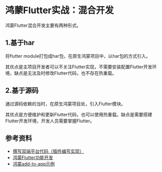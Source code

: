 # 鸿蒙Flutter实战：混合开发

鸿蒙Flutter混合开发主要有两种形式。

## 1.基于har

将flutter module打包成har包，在原生鸿蒙项目中，以har包的方式引入。

其优点是主项目开发者可以不关注Flutter实现，不需要安装配置Flutter开发环境，缺点是无法及时修改Flutter代码，也不存在热重载。

## 2.基于源码

通过源码依赖的当时，在原生鸿蒙项目处，引入Flutter模块。

其优点是方便维护和更新Flutter代码，也可以使用热重载。缺点是需要搭建Flutter开发环境，开发人员需要掌握Flutter。

## 参考资料

- [撰写双端平台代码（插件编写实现）](https://docs.flutter.cn/platform-integration/platform-channels/)
- [鸿蒙Flutter功能开发](https://gitee.com/openharmony-sig/flutter_samples/blob/master/ohos/docs/04_development/README.md)
- [鸿蒙add-to-app示例](https://github.com/0xZOne/ohos-flutter-add2app)